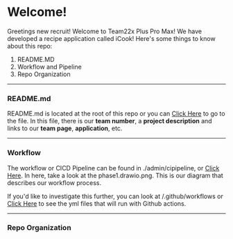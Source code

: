 # Welcome!

Greetings new recruit! Welcome to Team22x Plus Pro Max! We have developed a recipe application called iCook! Here's some things to know about this repo:
1. README.MD
2. Workflow and Pipeline
3. Repo Organization
___
### README.md

README.md is located at the root of this repo or you can [Click Here](/README.md) to go to the file.
In this file, there is our **team number**, a **project description** and links to our **team page**, **application**, etc.
___
### Workflow

The workflow or CICD Pipeline can be found in ./admin/cipipeline, or [Click Here](./cipipeline). In here, take a look at the phase1.drawio.png. This is our diagram that describes our workflow process. 

If you'd like to investigate this further, you can look at /.github/workflows or [Click Here](/.github/workflows) to see the yml files that will run with Github actions. 
___
### Repo Organization

